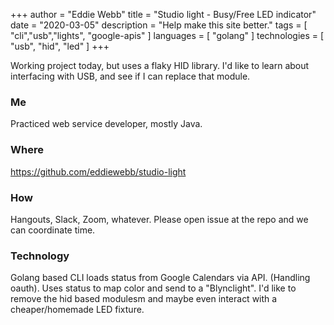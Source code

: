 +++
author = "Eddie Webb"
title = "Studio light - Busy/Free LED indicator"
date = "2020-03-05"
description = "Help make this site better."
tags = [
    "cli","usb","lights", "google-apis"
]
languages = [
	"golang"
]
technologies = [
	"usb", "hid", "led"
]
+++

Working project today, but uses a flaky HID library.  I'd like to learn about interfacing with USB, and see if I can replace that module.
<!--more-->

### Me
Practiced web service developer, mostly Java.  


### Where
https://github.com/eddiewebb/studio-light

### How
Hangouts, Slack, Zoom, whatever. Please open issue at the repo and we can coordinate time.


### Technology
Golang based CLI loads status from Google Calendars via API. (Handling oauth). Uses status to map color and send to a "Blynclight".  I'd like to remove the hid based modulesm and maybe even interact with a cheaper/homemade LED fixture.
